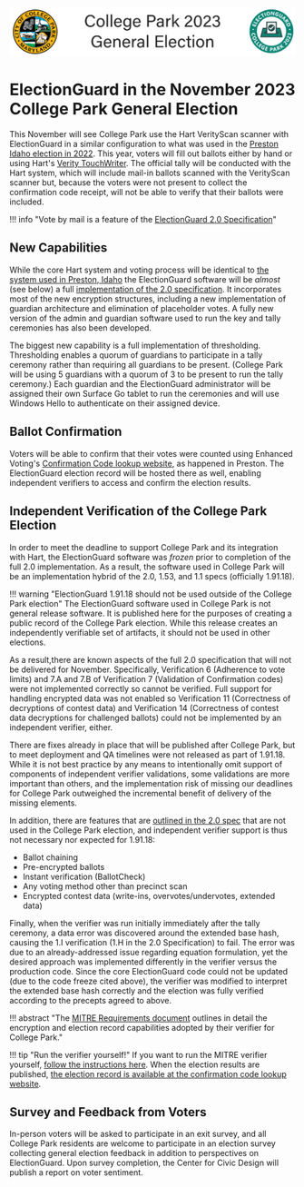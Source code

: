 ![ElectionGuard College Park Banner][College-Park-Banner]
# ElectionGuard in the November 2023 College Park General Election

This November will see College Park use the Hart VerityScan scanner with ElectionGuard in a similar configuration to what was used in the [Preston Idaho election in 2022](Preston_Idaho_2022.md). This year, voters will fill out ballots either by hand or using Hart's [Verity TouchWriter](https://www.youtube.com/watch?v=_GA0kzJrM-s). The official tally will be conducted with the Hart system, which will include mail-in ballots scanned with the VerityScan scanner but, because the voters were not present to collect the confirmation code receipt, will not be able to verify that their ballots were included.

!!! info "Vote by mail is a feature of the [ElectionGuard 2.0 Specification](/spec/#v20)"

## New Capabilities

While the core Hart system and voting process will be identical to [the system used in Preston, Idaho](/docs/elections/Preston_Idaho_2022.md) the ElectionGuard software will be *almost* (see below) a full [implementation of the 2.0 specification](/docs/spec/index.md). It incorporates most of the new encryption structures, including a new implementation of guardian architecture and elimination of placeholder votes.  A fully new version of the admin and guardian software used to run the key and tally ceremonies has also been developed.

The biggest new capability is a full implementation of thresholding. Thresholding enables a quorum of guardians to participate in a tally ceremony rather than requiring all guardians to be present. (College Park will be using 5 guardians with a quorum of 3 to be present to run the tally ceremony.) Each guardian and the ElectionGuard administrator will be assigned their own Surface Go tablet to run the ceremonies and will use Windows Hello to authenticate on their assigned device.

## Ballot Confirmation

Voters will be able to confirm that their votes were counted using Enhanced Voting's [Confirmation Code lookup website](https://app.enhancedvoting.com/results/public/cc/CollegePark/nov23), as happened in Preston. The ElectionGuard election record will be hosted there as well, enabling independent verifiers to access and confirm the election results.

## Independent Verification of the College Park Election

In order to meet the deadline to support College Park and its integration with Hart, the ElectionGuard software was *frozen* prior to completion of the full 2.0 implementation. As a result, the software used in College Park will be an implementation hybrid of the 2.0, 1.53, and 1.1 specs (officially 1.91.18).

!!! warning "ElectionGuard 1.91.18 should not be used outside of the College Park election"
    The ElectionGuard software used in College Park is not general release software. It is published here for the purposes of creating a public record of the College Park election. While this release creates an independently verifiable set of artifacts, it should not be used in other elections.

As a result,there are known aspects of the full 2.0 specification that will not be delivered for November. Specifically, Verification 6 (Adherence to vote limits) and 7.A and 7.B of Verification 7 (Validation of Confirmation codes) were not implemented correctly so cannot be verified. Full support for handling encrypted data was not enabled so Verification 11 (Correctness of decryptions of contest data) and Verification 14 (Correctness of contest data decryptions for challenged ballots) could not be implemented by an independent verifier, either.

There are fixes already in place that will be published after College Park, but to meet deployment and QA timelines were not released as part of 1.91.18. While it is not best practice by any means to intentionally omit support of components of independent verifier validations, some validations are more important than others, and the implementation risk of missing our deadlines for College Park outweighed the incremental benefit of delivery of the missing elements.

In addition, there are features that are [outlined in the 2.0 spec](/spec/#v20) that are not used in the College Park election, and independent verifier support is thus not necessary nor expected for 1.91.18:

* Ballot chaining
* Pre-encrypted ballots
* Instant verification (BallotCheck)
* Any voting method other than precinct scan
* Encrypted contest data (write-ins, overvotes/undervotes, extended data)

Finally, when the verifier was run initially immediately after the tally ceremony, a data error was discovered around the extended base hash, causing the 1.I verification (1.H in the 2.0 Specification) to fail. The error was due to an already-addressed issue regarding equation formulation, yet the desired approach was implemented differently in the verifier versus the production code. Since the core ElectionGuard code could not be updated (due to the code freeze cited above), the verifier was modified to interpret the extended base hash correctly and the election was fully verified according to the precepts agreed to above.

!!! abstract "The [MITRE Requirements document](/images/MITRE-EG-CP-requirements.pdf) outlines in detail the encryption and election record capabilities adopted by their verifier for College Park."

!!! tip "Run the verifier yourself!"
    If you want to run the MITRE verifier yourself, [follow the instructions here](https://mitre.github.io/ElectionGuardVerifier1X.jl/index.html). When the election results are published, [the election record is available at the confirmation code lookup website](https://app.enhancedvoting.com/results/public/cc/CollegePark/nov23).

## Survey and Feedback from Voters

In-person voters will be asked to participate in an exit survey, and all College Park residents are welcome to participate in an election survey collecting general election feedback in addition to perspectives on ElectionGuard. Upon survey completion, the Center for Civic Design will publish a report on voter sentiment.

<!-- Links -->
[College-Park-Banner]: /images/ElectionGuard_College_Park_2023.svg "College Park Banner"
[hart-scanner]: /images/votingmachine.jpeg